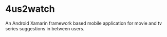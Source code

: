 # 4us2watch
An Android Xamarin framework based mobile application for movie and tv series suggestions in between users.
